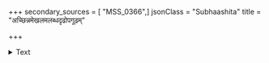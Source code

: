 +++
secondary_sources = [ "MSS_0366",]
jsonClass = "Subhaashita"
title = "अच्छिन्नमेखलमलब्धदृढोपगूढम्"

+++

<details><summary>Text</summary>

अच्छिन्नमेखलमलब्धदृढोपगूढम् अप्राप्तचुम्बनमवीक्षितवक्त्रकान्ति।  
कान्ताविमिश्रवपुषः कृतविप्रलम्भ- सम्भोगसख्यमिव पातु वपुः स्मरारेः॥
</details>
